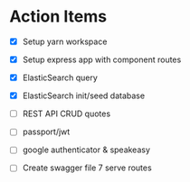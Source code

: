 # Action Items
- [x] Setup yarn workspace
- [x] Setup express app with component routes
- [x] ElasticSearch query
- [x] ElasticSearch init/seed database
- [ ] REST API CRUD quotes
- [ ] passport/jwt
- [ ] google authenticator & speakeasy
- [ ] Create swagger file 7 serve routes







